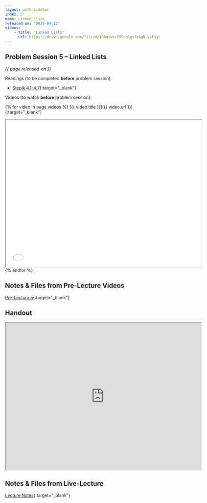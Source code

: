 ```yaml
---
layout: with-sidebar
index: 5
name: Linked Lists
released-on: "2023-04-12"
videos:
    - title: "Linked Lists"
      url: https://drive.google.com/file/d/1GBqiwscE0FqglqsJYAqN_vzFxyCcazR2
---
```


## Problem Session 5 – Linked Lists

_{{ page.released-on }}_

Readings (to be completed **before** problem session). 
- [Stepik 4.1-4.7](https://stepik.org/lesson/690102/step/1?unit=689627){:target="_blank"}

Videos (to watch **before** problem session):

{% for video in page.videos %}
[{{ video.title }}]({{ video.url }}){:target="_blank"}

<iframe src="{{ video.url }}/preview" width="640" height="480" allow="autoplay"></iframe>
{% endfor %}

## Notes & Files from Pre-Lecture Videos

[Pre-Lecture 5](https://github.com/ucsd-cse12-f22/ucsd-cse12-f22.github.io/tree/main/_pre-lectures/lecture-05){:target="_blank"}

## Handout

<iframe src="https://drive.google.com/file/d/1BJ5JqG5ynYtS6688rQtVW1szoWWAyLZL/preview" width="640" height="480" allow="autoplay"></iframe>

## Notes & Files from Live-Lecture

[Lecture Notes](https://github.com/ucsd-cse12-sp23/ucsd-cse12-sp23.github.io/tree/main/_lectures/lecture-05){:target="_blank"}
